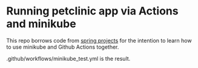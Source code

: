# Running petclinic app via Actions and minikube

This repo borrows code from [spring projects](https://gitpod.io/#https://github.com/spring-projects/spring-petclinic) for the intention to learn how to use minikube and Github Actions together.

.github/workflows/minikube_test.yml is the result.
